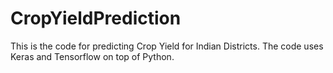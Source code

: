 # CropYieldPrediction
This is the code for predicting Crop Yield for Indian Districts.
The code uses Keras and Tensorflow on top of Python.
